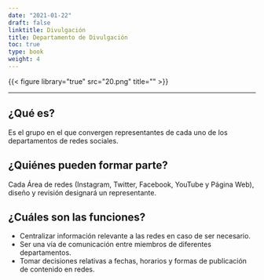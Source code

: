 ```yaml
---
date: "2021-01-22"
draft: false
linktitle: Divulgación
title: Departamento de Divulgación
toc: true
type: book
weight: 4
---
```



{{< figure library="true" src="20.png" title="" >}}


---

## **¿Qué es?**

Es el grupo en el que convergen representantes de cada uno de los departamentos de redes sociales.


## **¿Quiénes pueden formar parte?**

Cada Área de redes (Instagram, Twitter, Facebook, YouTube y Página Web), diseño y revisión designará un representante.

## **¿Cuáles son las funciones?**

- Centralizar información relevante a las redes en caso de ser necesario. 
- Ser una vía de comunicación entre miembros de diferentes departamentos.
- Tomar decisiones relativas a fechas, horarios y formas de publicación de contenido en redes.